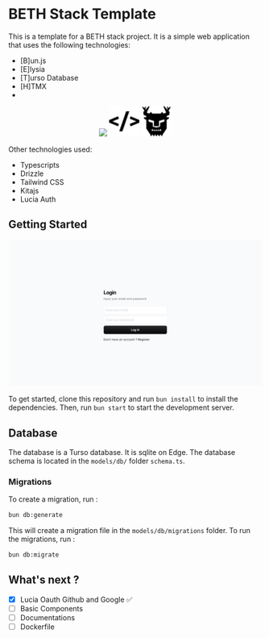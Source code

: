 # BETH Stack Template

This is a template for a BETH stack project. It is a simple web application that uses the following technologies:

- [B]un.js
- [E]lysia
- [T]urso Database
- [H]TMX
- 
<div align="center">
  <img src="https://cdn.jsdelivr.net/gh/devicons/devicon@latest/icons/bun/bun-original.svg" height="60" />     
  <img
  src="htmx.svg"
  alt="HTMX"
  height="60"/>
<img
  src="turso.svg"
  alt="Turso"
  height="60"/>
</div>

Other technologies used:

- Typescripts
- Drizzle
- Tailwind CSS
- Kitajs
- Lucia Auth

## Getting Started

![Preview](public/ss.png)

To get started, clone this repository and run `bun install` to install the dependencies. Then, run `bun start` to start the development server.

## Database

The database is a Turso database. It is sqlite on Edge. The database schema is located in the `models/db/` folder `schema.ts`.

### Migrations

To create a migration, run :

```bash
bun db:generate
```

This will create a migration file in the `models/db/migrations` folder.
To run the migrations, run :

```bash
bun db:migrate
```

## What's next ?

- [x] Lucia Oauth Github and Google ✅
- [ ] Basic Components
- [ ] Documentations
- [ ] Dockerfile
